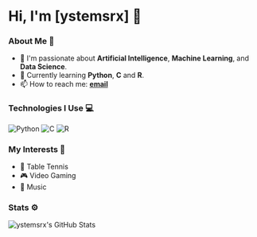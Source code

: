 # Hi, I'm [ystemsrx] 👋

### About Me 🚀
- 🤖 I'm passionate about **Artificial Intelligence**, **Machine Learning**, and **Data Science**.
- 🌱 Currently learning **Python**, **C** and **R**.
- 📫 How to reach me: **[email](mailto:250218lxl@gmail.com)**

### Technologies I Use 💻
![Python](link-to-python-badge) ![C](link-to-c-badge) ![R](link-to-r-badge)

### My Interests 🌟
- 🏓 Table Tennis
- 🎮 Video Gaming
- 🎸 Music

### Stats ⚙️
![ystemsrx's GitHub Stats](https://github-readme-stats.vercel.app/api?username=ystemsrx&show_icons=true)

